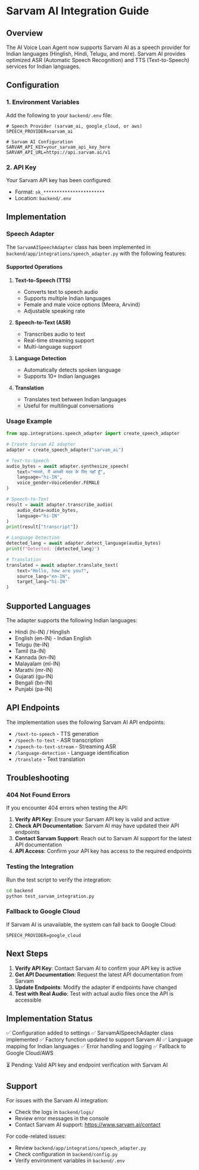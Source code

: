 # Sarvam AI Integration Guide

## Overview

The AI Voice Loan Agent now supports Sarvam AI as a speech provider for Indian languages (Hinglish, Hindi, Telugu, and more). Sarvam AI provides optimized ASR (Automatic Speech Recognition) and TTS (Text-to-Speech) services for Indian languages.

## Configuration

### 1. Environment Variables

Add the following to your `backend/.env` file:

```env
# Speech Provider (sarvam_ai, google_cloud, or aws)
SPEECH_PROVIDER=sarvam_ai

# Sarvam AI Configuration
SARVAM_API_KEY=your_sarvam_api_key_here
SARVAM_API_URL=https://api.sarvam.ai/v1
```

### 2. API Key

Your Sarvam API key has been configured:
- Format: `sk_***********************`
- Location: `backend/.env`

## Implementation

### Speech Adapter

The `SarvamAISpeechAdapter` class has been implemented in `backend/app/integrations/speech_adapter.py` with the following features:

#### Supported Operations

1. **Text-to-Speech (TTS)**
   - Converts text to speech audio
   - Supports multiple Indian languages
   - Female and male voice options (Meera, Arvind)
   - Adjustable speaking rate

2. **Speech-to-Text (ASR)**
   - Transcribes audio to text
   - Real-time streaming support
   - Multi-language support

3. **Language Detection**
   - Automatically detects spoken language
   - Supports 10+ Indian languages

4. **Translation**
   - Translates text between Indian languages
   - Useful for multilingual conversations

### Usage Example

```python
from app.integrations.speech_adapter import create_speech_adapter

# Create Sarvam AI adapter
adapter = create_speech_adapter("sarvam_ai")

# Text-to-Speech
audio_bytes = await adapter.synthesize_speech(
    text="नमस्ते, मैं आपकी मदद के लिए यहाँ हूँ",
    language="hi-IN",
    voice_gender=VoiceGender.FEMALE
)

# Speech-to-Text
result = await adapter.transcribe_audio(
    audio_data=audio_bytes,
    language="hi-IN"
)
print(result["transcript"])

# Language Detection
detected_lang = await adapter.detect_language(audio_bytes)
print(f"Detected: {detected_lang}")

# Translation
translated = await adapter.translate_text(
    text="Hello, how are you?",
    source_lang="en-IN",
    target_lang="hi-IN"
)
```

## Supported Languages

The adapter supports the following Indian languages:

- Hindi (hi-IN) / Hinglish
- English (en-IN) - Indian English
- Telugu (te-IN)
- Tamil (ta-IN)
- Kannada (kn-IN)
- Malayalam (ml-IN)
- Marathi (mr-IN)
- Gujarati (gu-IN)
- Bengali (bn-IN)
- Punjabi (pa-IN)

## API Endpoints

The implementation uses the following Sarvam AI API endpoints:

- `/text-to-speech` - TTS generation
- `/speech-to-text` - ASR transcription
- `/speech-to-text-stream` - Streaming ASR
- `/language-detection` - Language identification
- `/translate` - Text translation

## Troubleshooting

### 404 Not Found Errors

If you encounter 404 errors when testing the API:

1. **Verify API Key**: Ensure your Sarvam API key is valid and active
2. **Check API Documentation**: Sarvam AI may have updated their API endpoints
3. **Contact Sarvam Support**: Reach out to Sarvam AI support for the latest API documentation
4. **API Access**: Confirm your API key has access to the required endpoints

### Testing the Integration

Run the test script to verify the integration:

```bash
cd backend
python test_sarvam_integration.py
```

### Fallback to Google Cloud

If Sarvam AI is unavailable, the system can fall back to Google Cloud:

```env
SPEECH_PROVIDER=google_cloud
```

## Next Steps

1. **Verify API Key**: Contact Sarvam AI to confirm your API key is active
2. **Get API Documentation**: Request the latest API documentation from Sarvam
3. **Update Endpoints**: Modify the adapter if endpoints have changed
4. **Test with Real Audio**: Test with actual audio files once the API is accessible

## Implementation Status

✅ Configuration added to settings
✅ SarvamAISpeechAdapter class implemented
✅ Factory function updated to support Sarvam AI
✅ Language mapping for Indian languages
✅ Error handling and logging
✅ Fallback to Google Cloud/AWS

⏳ Pending: Valid API key and endpoint verification with Sarvam AI

## Support

For issues with the Sarvam AI integration:
- Check the logs in `backend/logs/`
- Review error messages in the console
- Contact Sarvam AI support: https://www.sarvam.ai/contact

For code-related issues:
- Review `backend/app/integrations/speech_adapter.py`
- Check configuration in `backend/config.py`
- Verify environment variables in `backend/.env`
